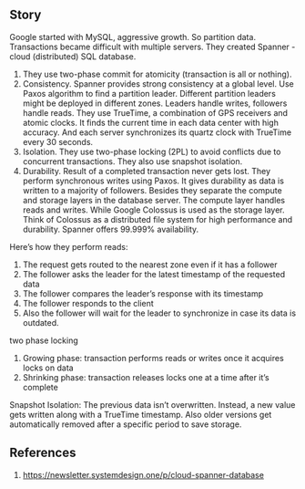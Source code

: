 
## Story

Google started with MySQL, aggressive growth. So partition data. Transactions became difficult with multiple servers.
They created Spanner - cloud (distributed) SQL database.

1. They use two-phase commit for atomicity (transaction is all or nothing).
2. Consistency. Spanner provides strong consistency at a global level. Use Paxos algorithm to find a partition leader. Different partition leaders might be deployed in different zones. Leaders handle writes, followers handle reads. They use TrueTime, a combination of GPS receivers and atomic clocks. It finds the current time in each data center with high accuracy. And each server synchronizes its quartz clock with TrueTime every 30 seconds.
3. Isolation. They use two-phase locking (2PL) to avoid conflicts due to concurrent transactions. They also use snapshot isolation.
4. Durability. Result of a completed transaction never gets lost. They perform synchronous writes using Paxos. It gives durability as data is written to a majority of followers. Besides they separate the compute and storage layers in the database server. The compute layer handles reads and writes. While Google Colossus is used as the storage layer. Think of Colossus as a distributed file system for high performance and durability. Spanner offers 99.999% availability.

Here’s how they perform reads:

1. The request gets routed to the nearest zone even if it has a follower
2. The follower asks the leader for the latest timestamp of the requested data
3. The follower compares the leader’s response with its timestamp
4. The follower responds to the client
5. Also the follower will wait for the leader to synchronize in case its data is outdated.

two phase locking

1. Growing phase: transaction performs reads or writes once it acquires locks on data
2. Shrinking phase: transaction releases locks one at a time after it’s complete

Snapshot Isolation: The previous data isn’t overwritten.
Instead, a new value gets written along with a TrueTime timestamp.
Also older versions get automatically removed after a specific period to save storage.

## References

1. https://newsletter.systemdesign.one/p/cloud-spanner-database
